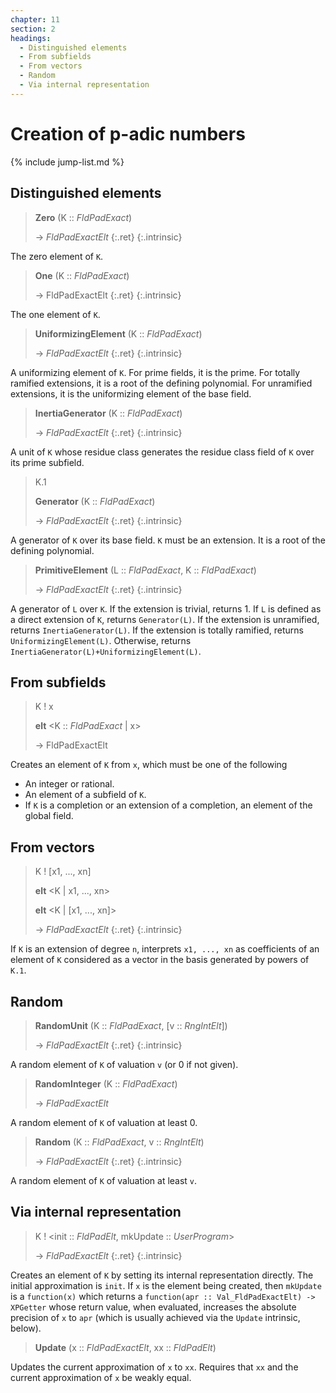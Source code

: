 ```yaml
---
chapter: 11
section: 2
headings:
  - Distinguished elements
  - From subfields
  - From vectors
  - Random
  - Via internal representation
---
```


# Creation of p-adic numbers

{% include jump-list.md %}

## Distinguished elements

> **Zero** (K :: *FldPadExact*)
>
> -> *FldPadExactElt*
> {:.ret}
{:.intrinsic}

The zero element of `K`.

> **One** (K :: *FldPadExact*)
>
> -> FldPadExactElt
> {:.ret}
{:.intrinsic}

The one element of `K`.

> **UniformizingElement** (K :: *FldPadExact*)
>
> -> *FldPadExactElt*
> {:.ret}
{:.intrinsic}

A uniformizing element of `K`. For prime fields, it is the prime. For totally ramified extensions, it is a root of the defining polynomial. For unramified extensions, it is the uniformizing element of the base field.

> **InertiaGenerator** (K :: *FldPadExact*)
>
> -> *FldPadExactElt*
> {:.ret}
{:.intrinsic}

A unit of `K` whose residue class generates the residue class field of `K` over its prime subfield.

> K.1
>
> **Generator** (K :: *FldPadExact*)
>
> -> *FldPadExactElt*
> {:.ret}
{:.intrinsic}

A generator of `K` over its base field. `K` must be an extension. It is a root of the defining polynomial.

> **PrimitiveElement** (L :: *FldPadExact*, K :: *FldPadExact*)
>
> -> *FldPadExactElt*
> {:.ret}
{:.intrinsic}

A generator of `L` over `K`. If the extension is trivial, returns 1. If `L` is defined as a direct extension of `K`, returns `Generator(L)`. If the extension is unramified, returns `InertiaGenerator(L)`. If the extension is totally ramified, returns `UniformizingElement(L)`. Otherwise, returns `InertiaGenerator(L)+UniformizingElement(L)`.

## From subfields

> K ! x
>
> **elt** <K :: *FldPadExact* | x>
>
> -> FldPadExactElt

Creates an element of `K` from `x`, which must be one of the following

  * An integer or rational.
  * An element of a subfield of `K`.
  * If `K` is a completion or an extension of a completion, an element of the global field.

## From vectors

> K ! [x1, ..., xn]
>
> **elt** <K | x1, ..., xn>
>
> **elt** <K | [x1, ..., xn]>
>
> -> *FldPadExactElt*
> {:.ret}
{:.intrinsic}

If `K` is an extension of degree `n`, interprets `x1, ..., xn` as coefficients of an element of `K` considered as a vector in the basis generated by powers of `K.1`.

## Random

> **RandomUnit** (K :: *FldPadExact*, [v :: *RngIntElt*])
>
> -> *FldPadExactElt*
> {:.ret}
{:.intrinsic}

A random element of `K` of valuation `v` (or 0 if not given).

> **RandomInteger** (K :: *FldPadExact*)
>
> -> *FldPadExactElt*

A random element of `K` of valuation at least 0.

> **Random** (K :: *FldPadExact*, v :: *RngIntElt*)
>
> -> *FldPadExactElt*
> {:.ret}
{:.intrinsic}

A random element of `K` of valuation at least `v`.

## Via internal representation

> K ! <init :: *FldPadElt*, mkUpdate :: *UserProgram*>
>
> -> *FldPadExactElt*
> {:.ret}
{:.intrinsic}

Creates an element of `K` by setting its internal representation directly. The initial approximation is `init`. If `x` is the element being created, then `mkUpdate` is a `function(x)` which returns a `function(apr :: Val_FldPadExactElt) -> XPGetter` whose return value, when evaluated, increases the absolute precision of `x` to `apr` (which is usually achieved via the `Update` intrinsic, below).

> **Update** (x :: *FldPadExactElt*, xx :: *FldPadElt*)

Updates the current approximation of `x` to `xx`. Requires that `xx` and the current approximation of `x` be weakly equal.